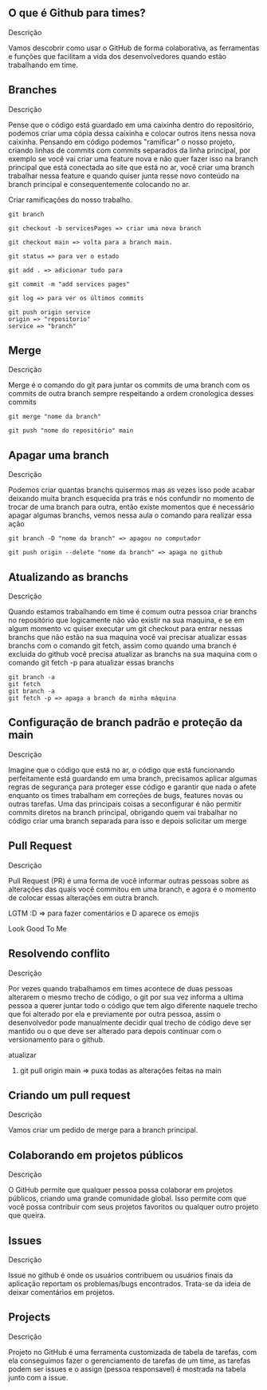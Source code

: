 ## O que é Github para times?
Descrição

Vamos descobrir como usar o GitHub de forma colaborativa, as ferramentas e funções que facilitam a vida dos desenvolvedores quando estão trabalhando em time.

## Branches
Descrição

Pense que o código está guardado em uma caixinha dentro do repositório, podemos criar uma cópia dessa caixinha e colocar outros itens nessa nova caixinha. Pensando em código podemos "ramificar" o nosso projeto, criando linhas de commits com commits separados da linha principal, por exemplo se você vai criar uma feature nova e não quer fazer isso na branch principal que está conectada ao site que está no ar, você criar uma branch trabalhar nessa feature e quando quiser junta resse novo conteúdo na branch principal e consequentemente colocando no ar.

Criar ramificações do nosso trabalho.
```
git branch

git checkout -b servicesPages => criar uma nova branch

git checkout main => volta para a branch main.

git status => para ver o estado

git add . => adicionar tudo para 

git commit -m "add services pages"

git log => para ver os últimos commits

git push origin service 
origin => "repositorio"
service => "branch"
```

## Merge
Descrição

Merge é o comando do git para juntar os commits de uma branch com os commits de outra branch sempre respeitando a ordem cronologica desses commits
```
git merge "nome da branch"

git push "nome do repositório" main
```

## Apagar uma branch
Descrição

Podemos criar quantas branchs quisermos mas as vezes isso pode acabar deixando muita branch esquecida pra trás e nós confundir no momento de trocar de uma branch para outra, então existe momentos que é necessário apagar algumas branchs, vemos nessa aula o comando para realizar essa ação
```
git branch -D "nome da branch" => apagou no computador

git push origin --delete "nome da branch" => apaga no github
```

## Atualizando as branchs
Descrição

Quando estamos trabalhando em time é comum outra pessoa criar branchs no repositório que logicamente não vão existir na sua maquina, e se em algum momento vc quiser executar um git checkout para entrar nessas branchs que não estão na sua maquina você vai precisar atualizar essas branchs com o comando git fetch, assim como quando uma branch é excluida do github você precisa atualizar as branchs na sua maquina com o comando git fetch -p para atualizar essas branchs
```
git branch -a
git fetch
git branch -a
git fetch -p => apaga a branch da minha máquina
```

## Configuração de branch padrão e proteção da main
Descrição

Imagine que o código que está no ar, o código que está funcionando perfeitamente está guardando em uma branch, precisamos aplicar algumas regras de segurança para proteger esse código e garantir que nada o afete enquanto os times trabalham em correções de bugs, features novas ou outras tarefas. Uma das principais coisas a seconfigurar é não permitir commits diretos na branch principal, obrigando quem vai trabalhar no código criar uma branch separada para isso e depois solicitar um merge

## Pull Request
Descrição

Pull Request (PR) é uma forma de você informar outras pessoas sobre as alterações das quais você commitou em uma branch, e agora é o momento de colocar essas alterações em outra branch.

LGTM :D => para fazer comentários e D aparece os emojis

Look Good To Me

## Resolvendo conflito
Descrição

Por vezes quando trabalhamos em times acontece de duas pessoas alterarem o mesmo trecho de código, o git por sua vez informa a ultima pessoa a querer juntar todo o código que tem algo diferente naquele trecho que foi alterado por ela e previamente por outra pessoa, assim o desenvolvedor pode manualmente decidir qual trecho de código deve ser mantido ou o que deve ser alterado para depois continuar com o versionamento para o github.

atualizar
1. git pull origin main => puxa todas as alterações feitas na main

## Criando um pull request
Descrição

Vamos criar um pedido de merge para a branch principal.

## Colaborando em projetos públicos
Descrição

O GitHub permite que qualquer pessoa possa colaborar em projetos públicos, criando uma grande comunidade global. Isso permite com que você possa contribuir com seus projetos favoritos ou qualquer outro projeto que queira.

## Issues
Descrição

Issue no github é onde os usuários contribuem ou usuários finais da aplicação reportam os problemas/bugs encontrados. Trata-se da ideia de deixar comentários em projetos.

## Projects
Descrição

Projeto no GitHub é uma ferramenta customizada de tabela de tarefas, com ela conseguimos fazer o gerenciamento de tarefas de um time, as tarefas podem ser issues e o assign (pessoa responsavel) é mostrada na tabela junto com a issue.




